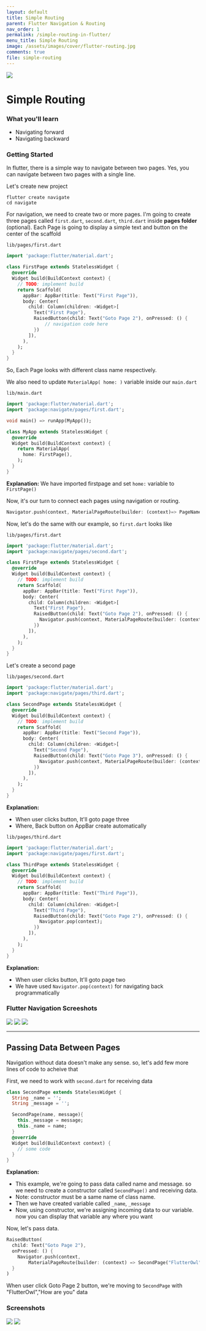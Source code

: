 ```yaml
---
layout: default
title: Simple Routing
parent: Flutter Navigation & Routing
nav_order: 1
permalink: /simple-routing-in-flutter/
menu_title: Simple Routing
image: /assets/images/cover/flutter-routing.jpg
comments: true
file: simple-routing
---
```


<img src="/assets/images/cover/flutter-routing.jpg">

# Simple Routing

### What you'll learn

- Navigating forward
- Navigating backward

### Getting Started

In flutter, there is a simple way to navigate between two pages. Yes, you can navigate between two pages with a single line.

Let's create new project

    flutter create navigate
    cd navigate

For navigation, we need to create two or more pages. I'm going to create three pages called `first.dart`, `second.dart`, `third.dart` inside **pages folder** (optional). Each Page is going to display a simple text and button on the center of the scaffold

`lib/pages/first.dart`

```dart
import 'package:flutter/material.dart';

class FirstPage extends StatelessWidget {
  @override
  Widget build(BuildContext context) {
    // TODO: implement build
    return Scaffold(
      appBar: AppBar(title: Text("First Page")),
      body: Center(
        child: Column(children: <Widget>[
          Text("First Page"),
          RaisedButton(child: Text("Goto Page 2"), onPressed: () {
              // navigation code here
          })
        ]),
      ),
    );
  }
}
```
So, Each Page looks with different class name respectively.

We also need to update `MaterialApp( home: )` variable inside our `main.dart `

`lib/main.dart`

```dart
import 'package:flutter/material.dart';
import 'package:navigate/pages/first.dart';

void main() => runApp(MyApp());

class MyApp extends StatelessWidget {
  @override
  Widget build(BuildContext context) {
    return MaterialApp(
      home: FirstPage(),
    );
  }
}
```
**Explanation:** We have imported firstpage and set `home:` variable to `FirstPage()`

Now, it's our turn to connect each pages using navigation or routing.

```dart
Navigator.push(context, MaterialPageRoute(builder: (context)=> PageName()));
```

Now, let's do the same with our example, so `first.dart` looks like


`lib/pages/first.dart`

```dart
import 'package:flutter/material.dart';
import 'package:navigate/pages/second.dart';

class FirstPage extends StatelessWidget {
  @override
  Widget build(BuildContext context) {
    // TODO: implement build
    return Scaffold(
      appBar: AppBar(title: Text("First Page")),
      body: Center(
        child: Column(children: <Widget>[
          Text("First Page"),
          RaisedButton(child: Text("Goto Page 2"), onPressed: () {
            Navigator.push(context, MaterialPageRoute(builder: (context)=> SecondPage()));
          })
        ]),
      ),
    );
  }
}
```
Let's create a second page

`lib/pages/second.dart`

```dart
import 'package:flutter/material.dart';
import 'package:navigate/pages/third.dart';

class SecondPage extends StatelessWidget {
  @override
  Widget build(BuildContext context) {
    // TODO: implement build
    return Scaffold(
      appBar: AppBar(title: Text("Second Page")),
      body: Center(
        child: Column(children: <Widget>[
          Text("Second Page"),
          RaisedButton(child: Text("Goto Page 3"), onPressed: () {
            Navigator.push(context, MaterialPageRoute(builder: (context)=> ThirdPage()));
          })
        ]),
      ),
    );
  }
}
```
**Explanation:**
- When user clicks button, It'll goto page three
- Where, Back button on AppBar create automatically


`lib/pages/third.dart`

```dart
import 'package:flutter/material.dart';
import 'package:navigate/pages/first.dart';

class ThirdPage extends StatelessWidget {
  @override
  Widget build(BuildContext context) {
    // TODO: implement build
    return Scaffold(
      appBar: AppBar(title: Text("Third Page")),
      body: Center(
        child: Column(children: <Widget>[
          Text("Third Page"),
          RaisedButton(child: Text("Goto Page 2"), onPressed: () {
            Navigator.pop(context);
          })
        ]),
      ),
    );
  }
}
```
**Explanation:**
- When user clicks button, It'll goto page two
- We have used `Navigator.pop(context)` for navigating back programmatically

### Flutter Navigation Screeshots

<img src="/assets/images/screenshots/routing/simple-navigate-1.png"> <img src="/assets/images/screenshots/routing/simple-navigate-2.png"> <img src="/assets/images/screenshots/routing/simple-navigate-3.png">

---

## Passing Data Between Pages

Navigation without data doesn't make any sense. so, let's add few more lines of code to acheive that

First, we need to work with `second.dart` for receiving data

```dart
class SecondPage extends StatelessWidget {
  String _name = '';
  String _message = '';

  SecondPage(name, message){
    this._message = message;
    this._name = name;
  }
  @override
  Widget build(BuildContext context) {
    // some code
  }
}
```
**Explanation:**

- This example, we're going to pass data called name and message. so we need to create a constructor called `SecondPage()` and receiving data.
- Note: constructor must be a same name of class name.
- Then we have created variable called `_name`, `_message`
- Now, using constructor, we're assigning incoming data to our variable. now you can display that variable any where you want

Now, let's pass data.

```dart
RaisedButton(
  child: Text("Goto Page 2"),
  onPressed: () {
    Navigator.push(context,
        MaterialPageRoute(builder: (context) => SecondPage("FlutterOwl","How are you")));
  }
)
```

When user click Goto Page 2 button, we're moving to `SecondPage` with "FlutterOwl","How are you" data

### Screenshots

<img src="/assets/images/screenshots/routing/simple-routing-pass-data1.png"> <img src="/assets/images/screenshots/routing/simple-routing-pass-data2.png">